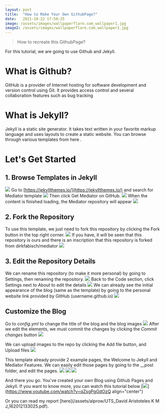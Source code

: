 ```yaml
---
layout: post
title:  "How to Make Your Own GithubPage?"
date:   2021-10-22 17:50:25
image: /assets/images/wallpaperflare.com_wallpaper1.jpg
image2: /assets/images/wallpaperflare.com_wallpaper1.jpg
---
```

>How to recreate this GithubPage?

For this tutorial, we are going to use Github and Jekyll.

# What is Github?
GitHub is a provider of Internet hosting for software development and version control using Git. It provides access control and several collaboration features such as bug tracking

# What is Jekyll?
Jekyll is a static site generator. It takes text written in your favorite markup language and uses layouts to create a static website. You can browse through various templates from here [   ](https://jekyllthemes.io/).

# Let's Get Started
## 1. Browse Templates in Jekyll
![   ](/assets/alprow/jekyll.png)
Go to [https://jekyllthemes.io/](https://jekyllthemes.io/) and search for Mediator template
![   ](/assets/alprow/mediator1.png)
Then click Get Mediator on GitHub.
![   ](/assets/alprow/mediator2.png)
When the content is finished loading, the Mediator repository will appear
![   ](/assets/alprow/1.png)

## 2. Fork the Repository
To use this template, we just need to fork this repository by clicking the Fork button in the top right corner.
![   ](/assets/alprow/1a.png)
If you have, it will be seen that this repository is ours and there is an inscription that this repository is forked from dirkfabisch/mediator
![   ](/assets/alprow/1b.png)

## 3. Edit the Repository Details
We can rename this repository (to make it more personal) by going to Settings, then renaming the repository.
![   ](/assets/alprow/1c.png)
Back to the Code section, click Settings next to About to edit the details
![   ](/assets/alprow/1d.png)
We can already see the initial appearance of the blog (same as the template) by going to the personal website link provided by GitHub (username.github.io)
![   ](/assets/alprow/1e.png)

## Customize the Blog
Go to _config.yml_ to change the title of the blog and the blog images
![   ](/assets/alprow/2.png)
After we edit the elements, we must commit the changes by clicking the _Commit changes_ button
![   ](/assets/alprow/2d.png)

We can upload images to the repo by clicking the Add file button, and Upload files
![   ](/assets/alprow/3.png)

This template already provide 2 example pages, the Welcome to Jekyll and Mediator Features. We can easily edit those pages by going to the __post folder, and edit the pages.
![   ](/assets/alprow/4a.png)
![   ](/assets/alprow/4b.png)
![   ](/assets/alprow/4c.png)

And there you go. You've created your own Blog using Github Pages and Jekyll. If you want to know more, you can watch this tutorial below
[![  ](https://img.youtube.com/vi/qZsgPgGdOzQ/0.jpg)](https://www.youtube.com/watch?v=qZsgPgGdOzQ align="center")

Or you can read my report [here](/assets/alprow/UTS_David Aristoteles K M J_162012133025.pdf).
